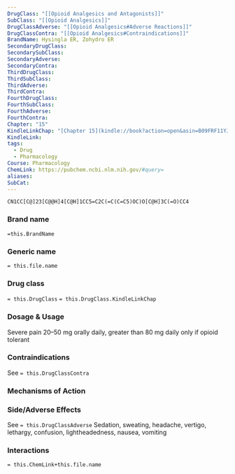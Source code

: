 ```yaml
---
DrugClass: "[[Opioid Analgesics and Antagonists]]"
SubClass: "[[Opioid Analgesics]]"
DrugClassAdverse: "[[Opioid Analgesics#Adverse Reactions]]"
DrugClassContra: "[[Opioid Analgesics#Contraindications]]"
BrandName: Hysingla ER, Zohydro ER
SecondaryDrugClass: 
SecondarySubClass: 
SecondaryAdverse: 
SecondaryContra: 
ThirdDrugClass: 
ThirdSubClass: 
ThirdAdverse: 
ThirdContra: 
FourthDrugClass: 
FourthSubClass: 
FourthAdverse: 
FourthContra: 
Chapter: "15"
KindleLinkChap: "[Chapter 15](kindle://book?action=open&asin=B09FRF11YJ&location=8219)"
KindleLink: 
tags:
  - Drug
  - Pharmacology
Course: Pharmacology
ChemLink: https://pubchem.ncbi.nlm.nih.gov/#query=
aliases: 
SubCat:
---
```

```smiles
CN1CC[C@]23[C@@H]4[C@H]1CC5=C2C(=C(C=C5)OC)O[C@H]3C(=O)CC4
```

### Brand name
`=this.BrandName`

### Generic name
`= this.file.name`

### Drug class 
`= this.DrugClass`
	`= this.DrugClass.KindleLinkChap`

### Dosage & Usage
Severe pain
20–50 mg orally daily, greater than 80 mg daily only if opioid tolerant

### Contraindications
See `= this.DrugClassContra`

### Mechanisms of Action


### Side/Adverse Effects
See `= this.DrugClassAdverse`
Sedation, sweating, headache, vertigo, lethargy, confusion, lightheadedness, nausea, vomiting

### Interactions

`= this.ChemLink+this.file.name`

